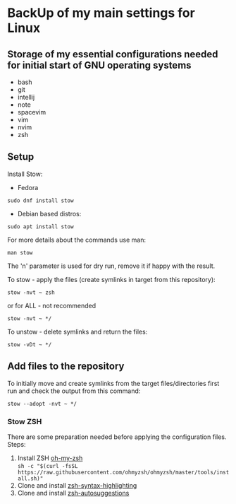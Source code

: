 # BackUp of my main settings for Linux

## Storage of my essential configurations needed for initial start of GNU operating systems

- bash
- git
- intellij
- note
- spacevim
- vim
- nvim
- zsh

## Setup

Install Stow:

- Fedora

```
sudo dnf install stow
```

- Debian based distros:

```
sudo apt install stow
```

For more details about the commands use man:

```
man stow
```

The 'n' parameter is used for dry run, remove it if happy with the result.


To stow - apply the files (create symlinks in target from this repository): 

```
stow -nvt ~ zsh
```
or for ALL - not recommended
```
stow -nvt ~ */
```

To unstow - delete symlinks and return the files:

```
stow -vDt ~ */
```
## Add files to the repository

To initially move and create symlinks from the target files/directories
first run and check the output from this command:

```
stow --adopt -nvt ~ */
```

### Stow ZSH

There are some preparation needed before applying the configuration files.  
Steps:
1. Install ZSH [oh-my-zsh](https://ohmyz.sh/#install)  
```sh -c "$(curl -fsSL https://raw.githubusercontent.com/ohmyzsh/ohmyzsh/master/tools/install.sh)"```
2. Clone and install [zsh-syntax-highlighting](https://github.com/zsh-users/zsh-syntax-highlighting)
3. Clone and install [zsh-autosuggestions](https://github.com/zsh-users/zsh-autosuggestions)
